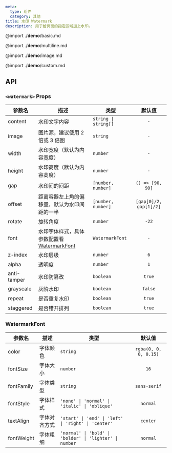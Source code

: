 ```yaml
meta:
  type: 组件
  category: 其他
title: 水印 Watermark
description: 用于给页面的指定区域加上水印。
```

@import ./__demo__/basic.md

@import ./__demo__/multiline.md

@import ./__demo__/image.md

@import ./__demo__/custom.md

## API


### `<watermark>` Props

|参数名|描述|类型|默认值|
|---|---|---|:---:|
|content|水印文字内容|`string \| string[]`|`-`|
|image|图片源，建议使用 2 倍或 3 倍图|`string`|`-`|
|width|水印宽度（默认为内容宽度）|`number`|`-`|
|height|水印高度（默认为内容高度）|`number`|`-`|
|gap|水印间的间距|`[number, number]`|`() => [90, 90]`|
|offset|距离容器左上角的偏移量，默认为水印间距的一半|`[number, number]`|`[gap[0]/2, gap[1]/2]`|
|rotate|旋转角度|`number`|`-22`|
|font|水印字体样式，具体参数配置看 [WatermarkFont](#WatermarkFont)|`WatermarkFont`|`-`|
|z-index|水印层级|`number`|`6`|
|alpha|透明度|`number`|`1`|
|anti-tamper|水印防篡改|`boolean`|`true`|
|grayscale|灰阶水印|`boolean`|`false`|
|repeat|是否重复水印|`boolean`|`true`|
|staggered|是否错开排列|`boolean`|`true`|




### WatermarkFont

|参数名|描述|类型|默认值|
|---|---|---|:---:|
|color|字体颜色|`string`|`rgba(0, 0, 0, 0.15)`|
|fontSize|字体大小|`number`|`16`|
|fontFamily|字体类型|`string`|`sans-serif`|
|fontStyle|字体样式|`'none' \| 'normal' \| 'italic' \| 'oblique'`|`normal`|
|textAlign|字体对齐方式|`'start' \| 'end' \| 'left' \| 'right' \| 'center'`|`center`|
|fontWeight|字体粗细|`'normal' \| 'bold' \| 'bolder' \| 'lighter' \| number`|`normal`|



